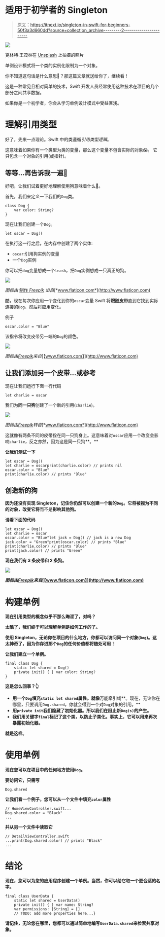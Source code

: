 # 适用于初学者的 Singleton

> 原文：<https://itnext.io/singleton-in-swift-for-beginners-50f3a3d660dd?source=collection_archive---------2----------------------->

![](img/ff56c2e98cecd95eb51bca04b2c37c03.png)

克林特·王茂林在 [Unsplash](https://unsplash.com/s/photos/connection-structure?utm_source=unsplash&utm_medium=referral&utm_content=creditCopyText) 上拍摄的照片

单例设计模式将一个类的实例化限制为一个对象。

你不知道这句话是什么意思🤯？那这篇文章就送给你了，继续看！

这是一种常见且相对简单的技术，Swift 开发人员经常使用这种技术在项目的几个部分之间共享数据。

如果你是一个初学者，你会从学习单例设计模式中受益匪浅。

# 理解引用类型

好了，先来一点理论。Swift 中的类遵循*引用类型逻辑*。

这意味着如果你有一个类型为类的变量，那么这个变量不包含实际的对象😱。
它只包含一个对象的引用(或指针)。

## 等等…再告诉我一遍🤔

好吧，让我们试着更好地理解使用狗意味着什么🐶。

首先，我们来定义一下我们的`Dog`类。

```
class Dog {
    var color: String?
}
```

现在让我们创建一个`Dog`。

```
let oscar = Dog()
```

在执行这一行之后，在内存中创建了两个实体:

*   `oscar`:引用狗实例的变量
*   一个`Dog`实例

你可以把`dog`变量想成一个`leash`，把`Dog`实例想成一只真正的狗。

![](img/2f0b34cc0d68dfd949f7476504959bd3.png)

*图标由* [制作 *Freepik*](https://www.flaticon.com/authors/freepik) *出自*[*www.flaticon.com*](http://www.flaticon.com)

酷，现在每次你应用一个变化到你的`oscar`变量 Swift 将**跟随皮带**直到它找到实际连接的`Dog`，然后将应用变化。

例子

```
oscar.color = "Blue"
```

该指令将改变皮带另一端的`Dog`的颜色。

![](img/5196a84fe32756bf3fa06b35038da026.png)

*图标由*[*Freepik*](https://www.flaticon.com/authors/freepik)*来自*[【www.flaticon.com】](http://www.flaticon.com)

## 让我们添加另一个皮带…或参考

现在让我们运行下面一行代码

```
let charlie = oscar
```

我们为**同一只狗**创建了一个新的引用(`charlie`)。

![](img/fa9b8da6f5f761b212d8e83da1e910e6.png)

*图标由*[*Freepik*](https://www.flaticon.com/authors/freepik)*转自*[*www.flaticon.com*](http://www.flaticon.com)

这就像有两条不同的皮带拴在同一只狗身上。这意味着对`oscar`应用一个改变会影响`charlie`，反之亦然，因为这是同一只狗**。**

**让我们测试一下**

```
let oscar = Dog()
let charlie = oscarprint(charlie.color) // prints nil
oscar.color = "Blue"
print(charlie.color) // prints "Blue"
```

## **创造新的狗**

**因为还没有实现 Singleton，记住你仍然可以创建一个新的`Dog`。它将被视为不同的对象，改变它将**而不是**影响其他狗。**

**请看下面的代码**

```
let oscar = Dog()
let charlie = oscar
oscar.color = "Blue"let jack = Dog() // jack is a new Dog
jack.color = "Green"print(oscar.color) // prints "Blue"
print(charlie.color) // prints "Blue"
print(jack.color) // prints "Green"
```

**现在我们有 3 条皮带和 2 条狗。**

**![](img/71016fccca5be908215612044d098d89.png)**

***图标由*[*Freepik*](https://www.flaticon.com/authors/freepik)*来自*[【www.flaticon.com】](http://www.flaticon.com)**

# **构建单例**

**现在引用类型的概念似乎不那么晦涩了，对吗？**

**太酷了，我们终于可以理解单例是如何工作的了。**

**使用 Singleton，无论你在项目的什么地方，你都可以访问同一个对象(`Dog`)。这太神奇了，因为你存进那个`Dog`的任何价值都将随处可用！**

**让我们建立一个单例。**

```
final class Dog {
    static let shared = Dog()
    private init() { } var color: String?
}
```

**这是怎么回事？👆**

*   **用一个`Dog`填充`static let shared`属性。就像**万能牵引绳**。现在，无论你在哪里，只要调用`Dog.shared`，你就会得到一个对`Dog`对象的引用。**
*   **用`private init`我们隐藏了初始化器。所以我们在阻止新`Dog(s)`的产生。**
*   **我们用关键字`final`标记了这个类，以防止子类化。事实上，它可以用来再次暴露初始化器。**

**就是这样。**

# **使用单例**

**现在您可以在项目中的任何地方使用`Dog`。**

**要访问它，只需写**

```
Dog.shared
```

**让我们看一个例子。您可以从一个文件中填充`color`属性**

```
// HomeViewController.swift...
Dog.shared.color = "Black"
...
```

**并从另一个文件中读取它**

```
// DetailViewController.swift
...print(Dog.shared.color) // prints "Black"
...
```

# **结论**

**现在，您可以为您的应用程序创建一个单例。当然，你可以给它取一个更合适的名字。**

```
final class UserData {
    static let shared = UserData()
    private init() { } var name: String?
    var permissions: [String] = []
    // TODO: add more properties here...}
```

**请记住，无论您在哪里，您都可以通过简单地编写`UserData.shared`来检索共享对象。**
